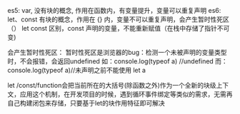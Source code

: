 es5: var, 没有块的概念, 作用在函数内，有变量提升，变量可以重复声明
es6: let、const 有块的概念，作用在 {} 内，变量不可以重复声明，会产生暂时性死区（）
let const 区别，const 声明的变量，不能重新赋值（在栈中存储了指针不可变)

会产生暂时性死区：
暂时性死区是浏览器的bug：检测一个未被声明的变量类型时，不会报错，会返回undefined
如：console.log(typeof a) //undefined
而：console.log(typeof a)//未声明之前不能使用
let a

let /const/function会把当前所在的大括号(除函数之外)作为一个全新的块级上下文，应用这个机制，在开发项目的时候，遇到循环事件绑定等类似的需求，无需再自己构建闭包来存储，只要基于let的块作用特征即可解决

